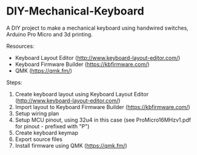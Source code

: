 # DIY-Mechanical-Keyboard
A DIY project to make a mechanical keyboard using handwired switches, Arduino Pro Micro and 3d printing.

Resources:
- Keyboard Layout Editor (http://www.keyboard-layout-editor.com/)
- Keyboard Firmware Builder (https://kbfirmware.com/)
- QMK (https://qmk.fm/)

Steps:
1. Create keyboard layout using Keyboard Layout Editor (http://www.keyboard-layout-editor.com/)
2. Import layout to Keyboard Firmware Builder (https://kbfirmware.com/)
3. Setup wiring plan
4. Setup MCU pinout, using 32u4 in this case (see ProMicro16MHzv1.pdf for pinout - prefixed with "P")
5. Create keyboard keymap
6. Export source files
7. Install firmware using QMK (https://qmk.fm/) 
